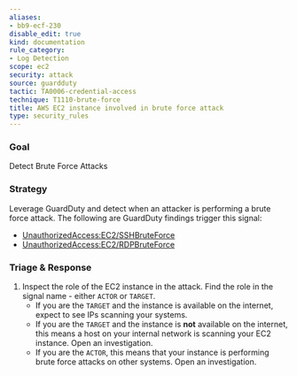```yaml
---
aliases:
- bb9-ecf-230
disable_edit: true
kind: documentation
rule_category:
- Log Detection
scope: ec2
security: attack
source: guardduty
tactic: TA0006-credential-access
technique: T1110-brute-force
title: AWS EC2 instance involved in brute force attack
type: security_rules
---
```


### Goal
Detect Brute Force Attacks

### Strategy
Leverage GuardDuty and detect when an attacker is performing a brute force attack. The following are GuardDuty findings trigger this signal:

* [UnauthorizedAccess:EC2/SSHBruteForce][1]
* [UnauthorizedAccess:EC2/RDPBruteForce][2]


### Triage & Response
1. Inspect the role of the EC2 instance in the attack. Find the role in the signal name - either `ACTOR` or `TARGET`.
   * If you are the `TARGET` and the instance is available on the internet, expect to see IPs scanning your systems.
   * If you are the `TARGET` and the instance is **not** available on the internet, this means a host on your internal network is scanning your EC2 instance. Open an investigation.
   * If you are the `ACTOR`, this means that your instance is performing brute force attacks on other systems. Open an investigation.

[1]: https://docs.aws.amazon.com/guardduty/latest/ug/guardduty_unauthorized.html#unauthorized9
[2]: https://docs.aws.amazon.com/guardduty/latest/ug/guardduty_unauthorized.html#unauthorized10
